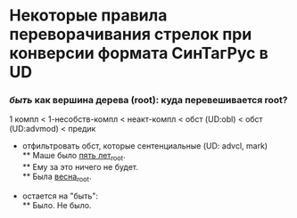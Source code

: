 # Некоторые правила переворачивания стрелок при конверсии формата СинТагРус в UD

### _быть_ как вершина дерева (root): куда перевешивается root?
1 компл < 1-несобств-компл < неакт-компл < обст (UD:obl) < обст (UD:advmod) < предик  
  + отфильтровать обст, которые сентенциальные (UD: advcl, mark)  
** Маше было <u>пять лет</u><sub>root</sub>.  
** Ему за это ничего не будет.  
** Была <u>весна</u><sub>root</sub>.
* остается на "быть":  
** Было. Не было.

